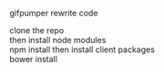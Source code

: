 gifpumper rewrite code  

clone the repo  
then install node modules  
npm install
then install client packages  
bower install
